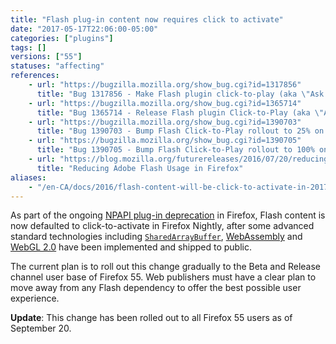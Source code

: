 ```yaml
---
title: "Flash plug-in content now requires click to activate"
date: "2017-05-17T22:06:00-05:00"
categories: ["plugins"]
tags: []
versions: ["55"]
statuses: "affecting"
references:
    - url: "https://bugzilla.mozilla.org/show_bug.cgi?id=1317856"
      title: "Bug 1317856 - Make Flash plugin click-to-play (aka \"Ask to Activate\")"
    - url: "https://bugzilla.mozilla.org/show_bug.cgi?id=1365714"
      title: "Bug 1365714 - Release Flash plugin Click-to-Play (aka \"Ask to Activate\")"
    - url: "https://bugzilla.mozilla.org/show_bug.cgi?id=1390703"
      title: "Bug 1390703 - Bump Flash Click-to-Play rollout to 25% on release"
    - url: "https://bugzilla.mozilla.org/show_bug.cgi?id=1390705"
      title: "Bug 1390705 - Bump Flash Click-to-Play rollout to 100% on release"
    - url: "https://blog.mozilla.org/futurereleases/2016/07/20/reducing-adobe-flash-usage-in-firefox/"
      title: "Reducing Adobe Flash Usage in Firefox"
aliases:
    - "/en-CA/docs/2016/flash-content-will-be-click-to-activate-in-2017/"
---
```

As part of the ongoing [NPAPI plug-in deprecation](https://www.fxsitecompat.dev/en-CA/categories/plugins/) in Firefox, Flash content is now defaulted to click-to-activate in Firefox Nightly, after some advanced standard technologies including [`SharedArrayBuffer`](https://developer.mozilla.org/docs/Web/JavaScript/Reference/Global_Objects/SharedArrayBuffer), [WebAssembly](https://developer.mozilla.org/docs/WebAssembly) and [WebGL 2.0](https://developer.mozilla.org/docs/Web/API/WebGL2RenderingContext) have been implemented and shipped to public.

The current plan is to roll out this change gradually to the Beta and Release channel user base of Firefox 55. Web publishers must have a clear plan to move away from any Flash dependency to offer the best possible user experience.

**Update**: This change has been rolled out to all Firefox 55 users as of September 20.
